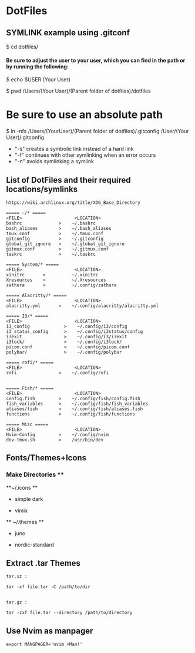 # DotFiles

## SYMLINK example using .gitconf

$ cd dotfiles/

#### Be sure to adjust the user to your user, which you can find in the path or by running the following:

$ echo $USER
(Your User)

$ pwd
/Users/(Your User)/(Parent folder of dotfiles)/dotfiles

# Be sure to use an absolute path

$ ln -nfs /Users/(YourUser)/(Parent folder of dotfiles)/.gitconfig /User/(Your User)/.gitconfig

- "-s" creates a symbolic link instead of a hard link
- "-f" continues with other symlinking when an error occurs
- "-n" avoids symlinking a symlink

## List of DotFiles and their required locations/symlinks

```
https://wiki.archlinux.org/title/XDG_Base_Directory
```

```
===== ~/* =====
<FILE>                    <LOCATION>
bashrc              >    ~/.bashrc
bash_aliases        >    ~/.bash_aliases
tmux.conf           >    ~/.tmux.conf
gitconfig           >    ~/.gitconfig
global_git_ignore   >    ~/.global_git_ignore
gitmux.conf         >    ~/.gitmux.conf
taskrc              >    ~/.taskrc
```

```
===== System/* =====
<FILE>                    <LOCATION>
xinitrc       >          ~/.xinitrc
Xresources    >          ~/.Xresources
zathura       >          ~/.config/zathura

```

```
===== Alacritty/* =====
<FILE>                    <LOCATION>
alacritty.yml       >    ~/.config/alacritty/alacritty.yml
```

```
===== I3/* =====
<FILE>                    <LOCATION>
i3_config             >    ~/.config/i3/config
i3_status_config      >    ~/.config/i3status/config
i3exit                >    ~/.config/i3/i3exit
i3lock/               >    ~/.config/i3lock/
picom.conf            >    ~/.config/picom.conf
polybar/              >    ~/.config/polybar
```

```
===== rofi/* =====
<FILE>                    <LOCATION>
rofi                >    ~/.config/rofi


```

```
===== Fish/* =====
<FILE>                    <LOCATION>
config.fish         >    ~/.config/fish/config.fish
fish_variables      >    ~/.config/fish/fish_variables
aliases/fish        >    ~/.config/fish/aliases.fish
functions 	        >    ~/.config/fish/functions
```

```
===== Misc =====
<FILE>                    <LOCATION>
Nvim-Config	        >    ~/.config/nvim
dev-tmux.sh         >    /usr/bin/dev
```

## Fonts/Themes+Icons

### Make Directories \*\*

**~/.icons **

- simple dark

- vimix

** ~/.themes **

- juno

- nordic-standard

## Extract .tar Themes

```
tar.xz :

tar -xf file.tar -C /path/to/dir


tar.gz :

tar -zxf file.tar --directory /path/to/directory

```

## Use Nvim as manpager
```
export MANGPAGER='nvim +Man!'
```
